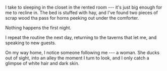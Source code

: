 I take to sleeping in the closet in the rented room --- it's just big enough for
me to recline in. The bed is stuffed with hay, and I've found two pieces of scrap
wood tha pass for horns peeking out under the comforter.

Nothing happens the first night.

I repeat the routine the next day, returning to the taverns that let me, and speaking
to new guests.

On my way home, I notice someone following me --- a woman. She ducks out of sight, into
an alley the moment I turn to look, and I only catch a glimpse of white hair and dark skin.

